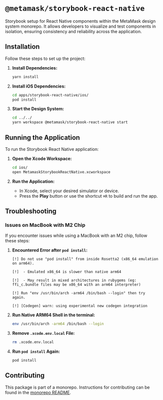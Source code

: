 # `@metamask/storybook-react-native`

Storybook setup for React Native components within the MetaMask design system monorepo. It allows developers to visualize and test components in isolation, ensuring consistency and reliability across the application.

## Installation

Follow these steps to set up the project:

1. **Install Dependencies:**

   ```bash
   yarn install
   ```

2. **Install iOS Dependencies:**

   ```bash
   cd apps/storybook-react-native/ios/
   pod install
   ```

3. **Start the Design System:**
   ```bash
   cd ../../
   yarn workspace @metamask/storybook-react-native start
   ```

## Running the Application

To run the Storybook React Native application:

1. **Open the Xcode Workspace:**

   ```bash
   cd ios/
   open MetamaskStorybookReactNative.xcworkspace
   ```

2. **Run the Application:**
   - In Xcode, select your desired simulator or device.
   - Press the **Play** button or use the shortcut `⌘R` to build and run the app.

## Troubleshooting

### Issues on MacBook with M2 Chip

If you encounter issues while using a MacBook with an M2 chip, follow these steps:

1. **Encountered Error after `pod install`:**

   ```
   [!] Do not use "pod install" from inside Rosetta2 (x86_64 emulation on arm64).

   [!]  - Emulated x86_64 is slower than native arm64

   [!]  - May result in mixed architectures in rubygems (eg: ffi_c.bundle files may be x86_64 with an arm64 interpreter)

   [!] Run "env /usr/bin/arch -arm64 /bin/bash --login" then try again.

   [!] [Codegen] warn: using experimental new codegen integration
   ```

2. **Run Native ARM64 Shell in the terminal:**

   ```bash
   env /usr/bin/arch -arm64 /bin/bash --login
   ```

3. **Remove `.xcode.env.local` File:**

   ```bash
   rm .xcode.env.local
   ```

4. **Run `pod install` Again:**
   ```bash
   pod install
   ```

## Contributing

This package is part of a monorepo. Instructions for contributing can be found in the [monorepo README](https://github.com/MetaMask/metamask-design-system#readme).
